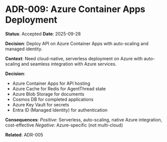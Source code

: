 # ADR-009: Azure Container Apps Deployment

**Status**: Accepted
**Date**: 2025-09-28

**Decision**: Deploy API on Azure Container Apps with auto-scaling and managed identity.

**Context**:
Need cloud-native, serverless deployment on Azure with auto-scaling and seamless integration with Azure services.

**Decision**:
- Azure Container Apps for API hosting
- Azure Cache for Redis for AgentThread state
- Azure Blob Storage for documents
- Cosmos DB for completed applications
- Azure Key Vault for secrets
- Entra ID (Managed Identity) for authentication

**Consequences**:
*Positive*: Serverless, auto-scaling, native Azure integration, cost-effective
*Negative*: Azure-specific (not multi-cloud)

**Related**: ADR-005
